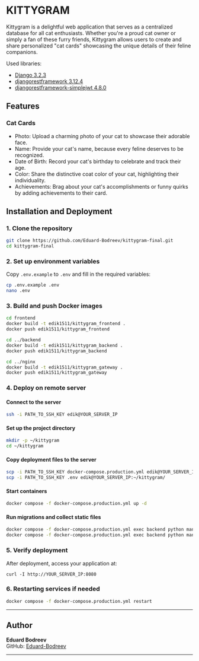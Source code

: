 # KITTYGRAM

Kittygram is a delightful web application that serves as a centralized database for all cat enthusiasts. Whether you're a proud cat owner or simply a fan of these furry friends, Kittygram allows users to create and share personalized "cat cards" showcasing the unique details of their feline companions.

Used libraries:  
- [Django                        3.2.3](https://docs.djangoproject.com/en/3.2/)  
- [djangorestframework           3.12.4](https://www.django-rest-framework.org/)  
- [djangorestframework-simplejwt 4.8.0](https://django-rest-framework-simplejwt.readthedocs.io/)

## Features

### Cat Cards
- Photo: Upload a charming photo of your cat to showcase their adorable face.
- Name: Provide your cat's name, because every feline deserves to be recognized.
- Date of Birth: Record your cat's birthday to celebrate and track their age.
- Color: Share the distinctive coat color of your cat, highlighting their individuality.
- Achievements: Brag about your cat's accomplishments or funny quirks by adding achievements to their card.

## **Installation and Deployment**

### **1. Clone the repository**
```sh
git clone https://github.com/Eduard-Bodreev/kittygram-final.git
cd kittygram-final
```

### **2. Set up environment variables**
Copy `.env.example` to `.env` and fill in the required variables:
```sh
cp .env.example .env
nano .env
```

### **3. Build and push Docker images**
```sh
cd frontend
docker build -t edik1511/kittygram_frontend .
docker push edik1511/kittygram_frontend

cd ../backend
docker build -t edik1511/kittygram_backend .
docker push edik1511/kittygram_backend

cd ../nginx
docker build -t edik1511/kittygram_gateway .
docker push edik1511/kittygram_gateway
```

### **4. Deploy on remote server**
#### **Connect to the server**
```sh
ssh -i PATH_TO_SSH_KEY edik@YOUR_SERVER_IP
```

#### **Set up the project directory**
```sh
mkdir -p ~/kittygram
cd ~/kittygram
```

#### **Copy deployment files to the server**
```sh
scp -i PATH_TO_SSH_KEY docker-compose.production.yml edik@YOUR_SERVER_IP:~/kittygram/
scp -i PATH_TO_SSH_KEY .env edik@YOUR_SERVER_IP:~/kittygram/
```

#### **Start containers**
```sh
docker compose -f docker-compose.production.yml up -d
```

#### **Run migrations and collect static files**
```sh
docker compose -f docker-compose.production.yml exec backend python manage.py migrate
docker compose -f docker-compose.production.yml exec backend python manage.py collectstatic --noinput
```

### **5. Verify deployment**
After deployment, access your application at:
```
curl -I http://YOUR_SERVER_IP:8080
```

### **6. Restarting services if needed**
```sh
docker compose -f docker-compose.production.yml restart
```

---

## **Author**
**Eduard Bodreev**  
GitHub: [Eduard-Bodreev](https://github.com/Eduard-Bodreev)

---